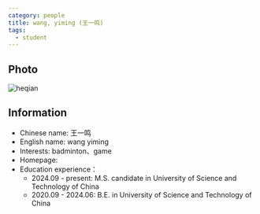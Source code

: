```yaml
---
category: people
title: wang, yiming (王一鸣)
tags:
  - student
---
```


## Photo

![heqian](https://github.com/ustc-ivclab/ustc-ivclab.github.io/assets/116997215/3694b868-a9e3-414e-a893-40db390f8c4c)

## Information

- Chinese name: 王一鸣
- English name: wang yiming
- Interests: badminton、game
- Homepage: 
- Education experience：
  - 2024.09 - present: M.S. candidate in University of Science and Technology of China
  - 2020.09 - 2024.06: B.E. in University of Science and Technology of China
